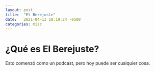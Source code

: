 ```yaml
---
layout: post
title:  "El Berejuste"
date:   2021-04-13 18:19:24 -0500
categories: misc
---
```

# ¿Qué es El Berejuste?

Esto comenzó como un podcast, pero hoy puede ser cualquier cosa.